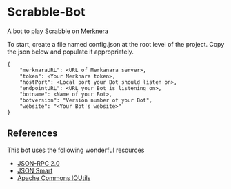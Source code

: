 # Scrabble-Bot
A bot to play Scrabble on [Merknera](https://github.com/mleonard87/merknera)

To start, create a file named config.json at the root level of the project.  Copy the json below and populate it appropriately.

~~~~
{
    "merknaraURL": <URL of Merkanara server>,
    "token": <Your Merknara token>,
    "hostPort": <Local port your Bot should listen on>,
    "endpointURL": <URL your Bot is listening on>,
    "botname": <Name of your Bot>,
    "botversion": "Version number of your Bot",
    "website": "<Your Bot's website>"
}
~~~~

## References
This bot uses the following wonderful resources

* [JSON-RPC 2.0](http://software.dzhuvinov.com/json-rpc-2.0-base.html)
* [JSON Smart](https://code.google.com/archive/p/json-smart/)
* [Apache Commons IOUtils](https://commons.apache.org/proper/commons-io/)
